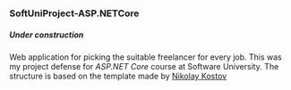 ### SoftUniProject-ASP.NETCore
##### Under construction

Web application for picking the suitable freelancer for every job. 
This was my project defense for *ASP.NET Core* course at Software University. The structure is based on the template made by [Nikolay Kostov](https://github.com/NikolayIT)
